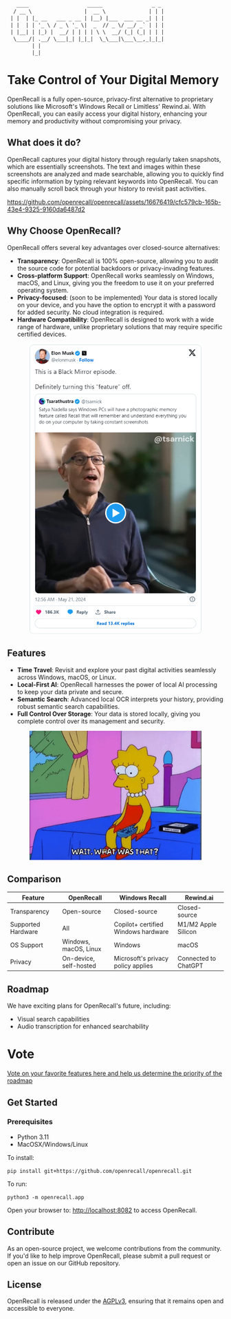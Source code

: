 ```
   ____                   _____                _ _ 
  / __ \                 |  __ \              | | |
 | |  | |_ __   ___ _ __ | |__) |___  ___ __ _| | |
 | |  | | '_ \ / _ \ '_ \|  _  // _ \/ __/ _` | | |
 | |__| | |_) |  __/ | | | | \ \  __/ (_| (_| | | |
  \____/| .__/ \___|_| |_|_|  \_\___|\___\__,_|_|_|
        | |                                        
        |_|                                        
```

# Take Control of Your Digital Memory

OpenRecall is a fully open-source, privacy-first alternative to proprietary solutions like Microsoft's Windows Recall or Limitless' Rewind.ai. With OpenRecall, you can easily access your digital history, enhancing your memory and productivity without compromising your privacy.

## What does it do?

OpenRecall captures your digital history through regularly taken snapshots, which are essentially screenshots. The text and images within these screenshots are analyzed and made searchable, allowing you to quickly find specific information by typing relevant keywords into OpenRecall. You can also manually scroll back through your history to revisit past activities.

https://github.com/openrecall/openrecall/assets/16676419/cfc579cb-165b-43e4-9325-9160da6487d2

## Why Choose OpenRecall?

OpenRecall offers several key advantages over closed-source alternatives:

- **Transparency**: OpenRecall is 100% open-source, allowing you to audit the source code for potential backdoors or privacy-invading features.
- **Cross-platform Support**: OpenRecall works seamlessly on Windows, macOS, and Linux, giving you the freedom to use it on your preferred operating system.
- **Privacy-focused**: (soon to be implemented) Your data is stored locally on your device, and you have the option to encrypt it with a password for added security. No cloud integration is required. 
- **Hardware Compatibility**: OpenRecall is designed to work with a wide range of hardware, unlike proprietary solutions that may require specific certified devices.

<p align="center">
  <a href="https://twitter.com/elonmusk/status/1792690964672450971" target="_blank">
    <img src="images/black_mirror.png" alt="Elon Musk Tweet" width="400">
  </a>
</p>

## Features

- **Time Travel**: Revisit and explore your past digital activities seamlessly across Windows, macOS, or Linux.
- **Local-First AI**: OpenRecall harnesses the power of local AI processing to keep your data private and secure.
- **Semantic Search**: Advanced local OCR interprets your history, providing robust semantic search capabilities.
- **Full Control Over Storage**: Your data is stored locally, giving you complete control over its management and security.

<p align="center">
  <img src="images/lisa_rewind.webp" alt="Lisa Rewind" width="400">
</p>


## Comparison

| Feature          | OpenRecall                    | Windows Recall                                  | Rewind.ai                              |
|------------------|-------------------------------|--------------------------------------------------|----------------------------------------|
| Transparency     | Open-source                   | Closed-source                                    | Closed-source                          |
| Supported Hardware | All                         | Copilot+ certified Windows hardware              | M1/M2 Apple Silicon                    |
| OS Support       | Windows, macOS, Linux         | Windows                                          | macOS                                  |
| Privacy          | On-device, self-hosted        | Microsoft's privacy policy applies               | Connected to ChatGPT                   |

## Roadmap

We have exciting plans for OpenRecall's future, including:

- Visual search capabilities
- Audio transcription for enhanced searchability

# Vote

[Vote on your favorite features here and help us determine the priority of the roadmap](https://github.com/openrecall/openrecall/discussions/9#discussion-6775473)

## Get Started

### Prerequisites
- Python 3.11
- MacOSX/Windows/Linux

To install:
```
pip install git+https://github.com/openrecall/openrecall.git
```
To run:
```
python3 -m openrecall.app
```
Open your browser to:
[http://localhost:8082](http://localhost:8082) to access OpenRecall.

## Contribute

As an open-source project, we welcome contributions from the community. If you'd like to help improve OpenRecall, please submit a pull request or open an issue on our GitHub repository.

## License

OpenRecall is released under the [AGPLv3](https://opensource.org/licenses/AGPL-3.0), ensuring that it remains open and accessible to everyone.
